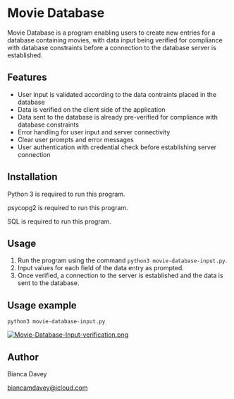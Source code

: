 # Movie Database

Movie Database is a program enabling users to create new entries for a database containing movies, with data input being verified for compliance with database constraints before a connection to the database server is established.

## Features

* User input is validated according to the data contraints placed in the database
* Data is verified on the client side of the application
* Data sent to the database is already pre-verified for compliance with database constraints
* Error handling for user input and server connectivity
* Clear user prompts and error messages
* User authentication with credential check before establishing server connection

## Installation

Python 3 is required to run this program.

psycopg2 is required to run this program.

SQL is required to run this program.

## Usage

1. Run the program using the command `python3 movie-database-input.py`.
2. Input values for each field of the data entry as prompted.
3. Once verified, a connection to the server is established and the data is sent to the database.

## Usage example

```
python3 movie-database-input.py
```

[![Movie-Database-Input-verification.png](https://i.postimg.cc/RFcXFJ5P/Movie-Database-Input-verification.png)](https://postimg.cc/tZ4hvTgP)


## Author

Bianca Davey

biancamdavey@icloud.com
